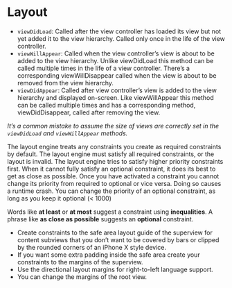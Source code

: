 # Layout


- `viewDidLoad`: Called after the view controller has loaded its view but not yet added it to the view hierarchy. Called only once in the life of the view controller.
- `viewWillAppear`: Called when the view controller’s view is about to be added to the view hierarchy. Unlike viewDidLoad this method can be called multiple times in the life of a view controller. There’s a corresponding viewWillDisappear called when the view is about to be removed from the view hierarchy.
- `viewDidAppear`: Called after view controller’s view is added to the view hierarchy and displayed on-screen. Like viewWillAppear this method can be called multiple times and has a corresponding method, viewDidDisappear, called after removing the view.

_It’s a common mistake to assume the size of views are correctly set in the `viewDidLoad` and `viewWillAppear` methods._

The layout engine treats any constraints you create as required constraints by default. The layout engine must satisfy all required constraints, or the layout is invalid.
The layout engine tries to satisfy higher priority constraints first. When it cannot fully satisfy an optional constraint, it does its best to get as close as possible.
Once you have activated a constraint you cannot change its priority from required to optional or vice versa. Doing so causes a runtime crash. You can change the priority of an optional constraint, as long as you keep it optional (< 1000)

Words like **at least** or **at most** suggest a constraint using **inequalities**.
A phrase like **as close as possible** suggests an **optional** constraint.

- Create constraints to the safe area layout guide of the superview for content subviews that you don’t want to be covered by bars or clipped by the rounded corners of an iPhone X style device.
- If you want some extra padding inside the safe area create your constraints to the margins of the superview.
- Use the directional layout margins for right-to-left language support.
- You can change the margins of the root view.
